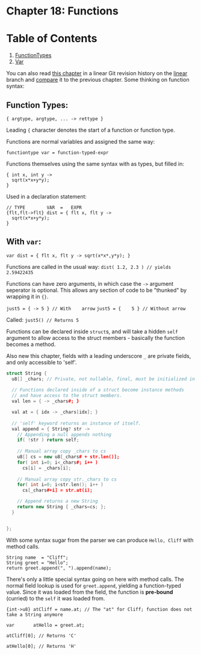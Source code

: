 # Chapter 18: Functions


# Table of Contents
1. [FunctionTypes](#function-types)
2. [Var](#with-var)

You can also read [this chapter](https://github.com/SeaOfNodes/Simple/tree/linear-chapter18) in a linear Git revision history on the [linear](https://github.com/SeaOfNodes/Simple/tree/linear) branch and [compare](https://github.com/SeaOfNodes/Simple/compare/linear-chapter17...linear-chapter18) it to the previous chapter.
Some thinking on function syntax:

## Function Types:
```
{ argtype, argtype, ... -> rettype }
```

Leading `{` character denotes the start of a function or function type.

Functions are normal variables and assigned the same way:

```functiontype var = function-typed-expr```

Functions themselves using the same syntax with as types, but filled in:

```
{ int x, int y ->
  sqrt(x*x+y*y);
}
```

Used in a declaration statement:
```
// TYPE        VAR  =   EXPR
{flt,flt->flt} dist = { flt x, flt y ->
  sqrt(x*x+y*y);
}
```

## With `var`:
```
var dist = { flt x, flt y -> sqrt(x*x*,y*y); }
```

Functions are called in the usual way:
`dist( 1.2, 2.3 ) // yields 2.59422435`

Functions can have zero arguments, in which case the `->` argument seperator is
optional.  This allows any section of code to be "thunked" by wrapping it in
`{}`.

`just5 = { -> 5 } // With    arrow`
`just5 = {    5 } // Without arrow`

Called:
`just5() // Returns 5`


Functions can be declared inside `struct`s, and will take a hidden `self`
argument to allow access to the struct members - basically the function becomes
a method.

Also new this chapter, fields with a leading underscore `_` are private fields,
and only accessible to 'self'.

```cpp
struct String {
  u8[] _chars; // Private, not nullable, final, must be initialized in constructor
  
  // Functions declared inside of a struct become instance methods
  // and have access to the struct members.
  val len = { -> _chars#; }

  val at = { idx -> _chars[idx]; }
  
  // 'self' keyword returns an instance of itself.
  val append = { String? str ->
    // Appending a null appends nothing
    if( !str ) return self;
    
    // Manual array copy _chars to cs
    u8[] cs = new u8[_chars# + str.len()];
    for( int i=0; i<_chars#; i++ )
      cs[i] = _chars[i];
      
    // Manual array copy str._chars to cs
    for( int i=0; i<str.len(); i++ )
      cs[_chars#+i] = str.at(i);

    // Append returns a new String
    return new String { _chars=cs; };
  }


};

```

With some syntax sugar from the parser we can produce `Hello, Cliff`
with method calls.
```
String name  = "Cliff";
String greet = "Hello";
return greet.append(", ").append(name);
```

There's only a little special syntax going on here with method calls.  The
normal field lookup is used for `greet.append`, yielding a function-typed
value.  Since it was loaded from the field, the function is **pre-bound**
(curried) to the `self` it was loaded from.

`{int->u8} atCliff = name.at; // The "at" for Cliff; function does not take a String anymore`

`var       atHello = greet.at;`

`atCliff[0]; // Returns 'C'`

`atHello[0]; // Returns 'H'`
